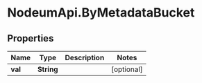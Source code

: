 # NodeumApi.ByMetadataBucket

## Properties

Name | Type | Description | Notes
------------ | ------------- | ------------- | -------------
**val** | **String** |  | [optional] 


